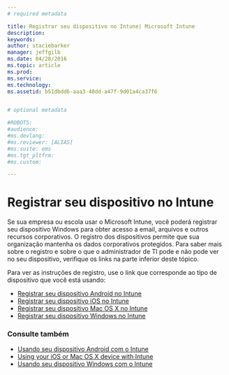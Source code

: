 ```yaml
---
# required metadata

title: Registrar seu dispositivo no Intune| Microsoft Intune
description:
keywords:
author: staciebarker
manager: jeffgilb
ms.date: 04/28/2016
ms.topic: article
ms.prod:
ms.service:
ms.technology:
ms.assetid: b51dbdd6-aaa3-48dd-a47f-9d01a4ca37f6


# optional metadata

#ROBOTS:
#audience:
#ms.devlang:
#ms.reviewer: [ALIAS]
#ms.suite: ems
#ms.tgt_pltfrm:
#ms.custom:

---
```


# Registrar seu dispositivo no Intune

Se sua empresa ou escola usar o Microsoft Intune, você poderá registrar seu dispositivo Windows para obter acesso a email, arquivos e outros recursos corporativos. O registro dos dispositivos permite que sua organização mantenha os dados corporativos protegidos. Para saber mais sobre o registro e sobre o que o administrador de TI pode e não pode ver no seu dispositivo, verifique os links na parte inferior deste tópico.

Para ver as instruções de registro, use o link que corresponde ao tipo de dispositivo que você está usando:

- [Registrar seu dispositivo Android no Intune](enroll-your-device-in-Intune-android.md)</br>
- [Registrar seu dispositivo iOS no Intune](enroll-your-device-in-intune-ios.md)</br>
- [Registrar seu dispositivo Mac OS X no Intune](enroll-your-device-in-intune-mac-os-x.md)</br>
- [Registrar seu dispositivo Windows no Intune](enroll-your-device-in-intune-windows.md)</br>

### Consulte também
- [Usando seu dispositivo Android com o Intune](using-your-android-device-with-intune.md)</br>
- [Using your iOS or Mac OS X device with Intune](using-your-ios-or-mac-os-x-device-with-intune.md)</br>
- [Usando seu dispositivo Windows com o Intune](using-your-windows-device-with-intune.md)

<!--HONumber=May16_HO2-->


